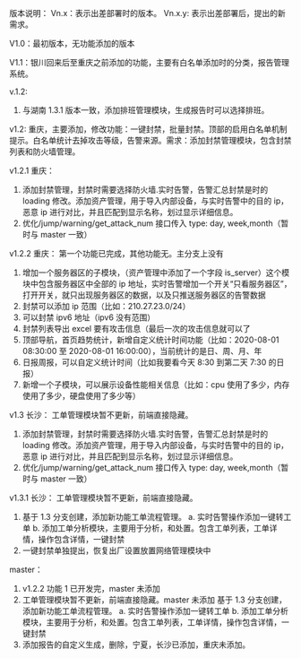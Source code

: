 版本说明：
Vn.x：表示出差部署时的版本。
Vn.x.y: 表示出差部署后，提出的新需求。

V1.0：最初版本，无功能添加的版本

V1.1：银川回来后至重庆之前添加的功能，主要有白名单添加时的分类，报告管理系统。

v.1.2:

1. 与湖南 1.3.1 版本一致，添加排班管理模块，生成报告时可以选择排班。

v1.2: 重庆，主要添加，修改功能：一键封禁，批量封禁。顶部的启用白名单机制提示。白名单统计去掉攻击等级，告警来源。需求：添加封禁管理模块，包含封禁列表和防火墙管理。

v1.2.1 重庆：

1. 添加封禁管理，封禁时需要选择防火墙.实时告警，告警汇总封禁是时的 loading 修改。添加资产管理，用于导入内部设备，与实时告警中的目的 ip，恶意 ip 进行对比，并且匹配到显示名称，划过显示详细信息。
2. 优化/jump/warning/get_attack_num 接口传入 type: day, week,month（暂时与 master 一致）

v1.2.2 重庆：
第一个功能已完成，其他功能无。主分支上没有

1. 增加一个服务器区的子模块，（资产管理中添加了一个字段 is_server）这个模块中包含服务器区中全部的 ip 地址，实时告警增加一个开关“只看服务器区”，打开开关，就只出现服务器区的数据，以及只推送服务器区的告警数据
2. 封禁可以添加 ip 范围（比如：210.27.23.0/24）
3. 可以封禁 ipv6 地址（ipv6 没有范围）
4. 封禁列表导出 excel 要有攻击信息（最后一次的攻击信息就可以了
5. 顶部导航，首页趋势统计，新增自定义统计时间功能（比如：2020-08-01 08:30:00 至 2020-08-01 16:00:00），当前统计的是日、周、月、年
6. 日报周报，可以自定义统计时间（比如我要看今天 8:30 到第二天 7:30 的日报）
7. 新增一个子模块，可以展示设备性能相关信息（比如：cpu 使用了多少，内存使用了多少，硬盘使用了多少等）

v1.3 长沙：
工单管理模块暂不更新，前端直接隐藏。

1. 添加封禁管理，封禁时需要选择防火墙.实时告警，告警汇总封禁是时的 loading 修改。添加资产管理，用于导入内部设备，与实时告警中的目的 ip，恶意 ip 进行对比，并且匹配到显示名称，划过显示详细信息。
2. 优化/jump/warning/get_attack_num 接口传入 type: day, week,month（暂时与 master 一致）

v1.3.1 长沙：
工单管理模块暂不更新，前端直接隐藏。

1. 基于 1.3 分支创建，添加新功能工单流程管理。
   a. 实时告警操作添加一键转工单
   b. 添加工单分析模块，主要用于分析，和处置。包含工单列表，工单详情，操作包含详情，一键封禁
2. 一键封禁单独提出，恢复出厂设置放置网络管理模块中

master：

1. v1.2.2 功能 1 已开发完，master 未添加
2. 工单管理模块暂不更新，前端直接隐藏。master 未添加
   基于 1.3 分支创建，添加新功能工单流程管理。
   a. 实时告警操作添加一键转工单
   b. 添加工单分析模块，主要用于分析，和处置。包含工单列表，工单详情，操作包含详情，一键封禁
3. 添加报告的自定义生成，删除，宁夏，长沙已添加，重庆未添加。
